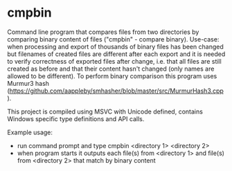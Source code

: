 # cmpbin
Command line program that compares files from two directories by comparing binary content of files ("cmpbin" - compare binary). Use-case: when processing and export of thousands of binary files has been changed but filenames of created files are different after each export and it is needed to verify correctness of exported files after change, i.e. that all files are still created as before and that their content hasn't changed (only names are allowed to be different). To perform binary comparison this program uses Murmur3 hash (https://github.com/aappleby/smhasher/blob/master/src/MurmurHash3.cpp).     

This project is compiled using MSVC with Unicode defined, contains Windows specific type definitions and API calls.     
      
Example usage:    
     
- run command prompt and type cmpbin <directory 1> <directory 2>
- when program starts it outputs each file(s) from <directory 1> and file(s) from <directory 2> that match by binary content
